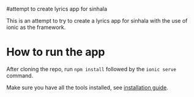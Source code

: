 #attempt to create lyrics app for sinhala


This is an attempt to try to create a lyrics app for sinhala with the use of ionic as the framework.

# How to run the app
After cloning the repo, run `npm install` followed by the `ionic serve` command.

Make sure you have all the tools installed, see [installation guide](http://gonehybrid.com/build-your-first-mobile-app-with-ionic-2-angular-2-part-2/).
